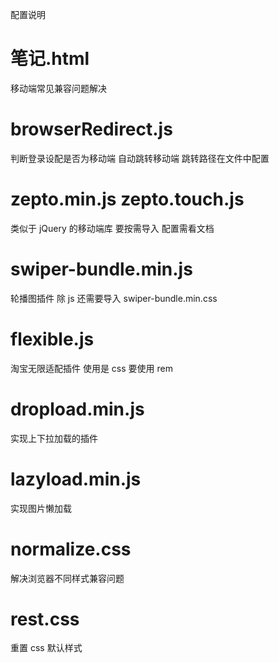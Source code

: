 配置说明

# 笔记.html

移动端常见兼容问题解决

# browserRedirect.js

判断登录设配是否为移动端 自动跳转移动端 跳转路径在文件中配置

# zepto.min.js zepto.touch.js

类似于 jQuery 的移动端库 要按需导入 配置需看文档

# swiper-bundle.min.js

轮播图插件 除 js 还需要导入 swiper-bundle.min.css

# flexible.js

淘宝无限适配插件 使用是 css 要使用 rem

# dropload.min.js

实现上下拉加载的插件

# lazyload.min.js

实现图片懒加载

# normalize.css

解决浏览器不同样式兼容问题

# rest.css

重置 css 默认样式
